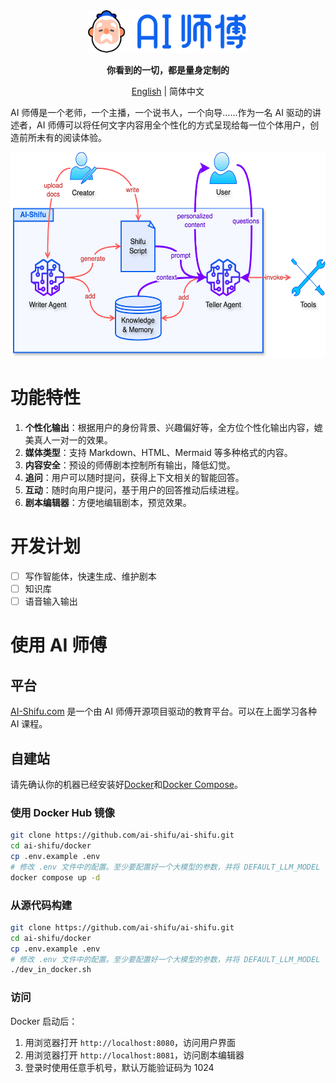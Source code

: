 <div align="center">
  <img src="assets/logo_zh.png" width=256></img>
<p><strong>你看到的一切，都是量身定制的</strong></p>

[English](README.md) | 简体中文

</div>

AI 师傅是一个老师，一个主播，一个说书人，一个向导……作为一名 AI 驱动的讲述者，AI 师傅可以将任何文字内容用全个性化的方式呈现给每一位个体用户，创造前所未有的阅读体验。

<div align="center">
  <img src="assets/architecture.png" alt="Architecture" height="329">
</div>

# 功能特性

1. **个性化输出**：根据用户的身份背景、兴趣偏好等，全方位个性化输出内容，媲美真人一对一的效果。
2. **媒体类型**：支持 Markdown、HTML、Mermaid 等多种格式的内容。
3. **内容安全**：预设的师傅剧本控制所有输出，降低幻觉。
4. **追问**：用户可以随时提问，获得上下文相关的智能回答。
5. **互动**：随时向用户提问，基于用户的回答推动后续进程。
6. **剧本编辑器**：方便地编辑剧本，预览效果。

# 开发计划

- [ ] 写作智能体，快速生成、维护剧本
- [ ] 知识库
- [ ] 语音输入输出

# 使用 AI 师傅

## 平台

[AI-Shifu.com](https://ai-shifu.com) 是一个由 AI 师傅开源项目驱动的教育平台。可以在上面学习各种 AI 课程。

## 自建站

请先确认你的机器已经安装好[Docker](https://docs.docker.com/get-docker/)和[Docker Compose](https://docs.docker.com/compose/install/)。

### 使用 Docker Hub 镜像

```bash
git clone https://github.com/ai-shifu/ai-shifu.git
cd ai-shifu/docker
cp .env.example .env
# 修改 .env 文件中的配置。至少要配置好一个大模型的参数，并将 DEFAULT_LLM_MODEL 设置为该模型的名称
docker compose up -d
```

### 从源代码构建

```bash
git clone https://github.com/ai-shifu/ai-shifu.git
cd ai-shifu/docker
cp .env.example .env
# 修改 .env 文件中的配置。至少要配置好一个大模型的参数，并将 DEFAULT_LLM_MODEL 设置为该模型的名称
./dev_in_docker.sh
```

### 访问

Docker 启动后：
1. 用浏览器打开 `http://localhost:8080`，访问用户界面
2. 用浏览器打开 `http://localhost:8081`，访问剧本编辑器
3. 登录时使用任意手机号，默认万能验证码为 1024
